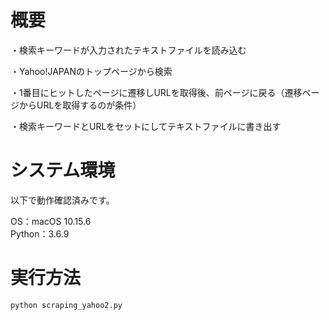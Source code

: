 # 概要

・検索キーワードが入力されたテキストファイルを読み込む

・Yahoo!JAPANのトップページから検索

・1番目にヒットしたページに遷移しURLを取得後、前ページに戻る（遷移ページからURLを取得するのが条件）

・検索キーワードとURLをセットにしてテキストファイルに書き出す


# システム環境

以下で動作確認済みです。

OS：macOS 10.15.6  
Python：3.6.9


# 実行方法

```
python scraping_yahoo2.py
```
